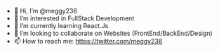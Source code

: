 - 👋 Hi, I’m @meggy236
- 👀 I’m interested in FullStack Development
- 🌱 I’m currently learning React.Js
- 💞️ I’m looking to collaborate on Websites (FrontEnd/BackEnd/Design)
- 📫 How to reach me: https://twitter.com/meggy236

<!---
meggy236/meggy236 is a ✨ special ✨ repository because its `README.md` (this file) appears on your GitHub profile.
You can click the Preview link to take a look at your changes.
--->
